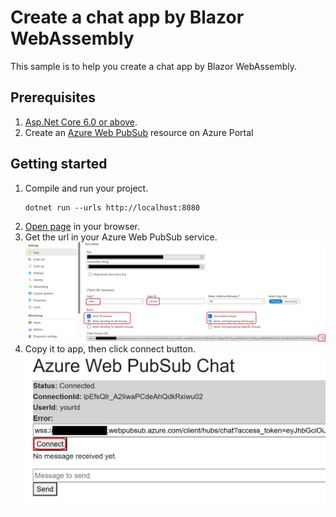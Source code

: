 # Create a chat app by Blazor WebAssembly

This sample is to help you create a chat app by Blazor WebAssembly.

## Prerequisites

1. [Asp.Net Core 6.0 or above](https://docs.microsoft.com/aspnet/core).
1. Create an [Azure Web PubSub](https://ms.portal.azure.com/#blade/HubsExtension/BrowseResource/resourceType/Microsoft.SignalRService%2FWebPubSub) resource on Azure Portal

## Getting started

1. Compile and run your project.
   ```
   dotnet run --urls http://localhost:8080
   ```
1. [Open page](http://localhost:8080) in your browser.
1. Get the url in your Azure Web PubSub service.
   ![Get client url](./images/getclienturl.png)
1. Copy it to app, then click connect button.
   ![Set client url](./images/setclienturl.png)
